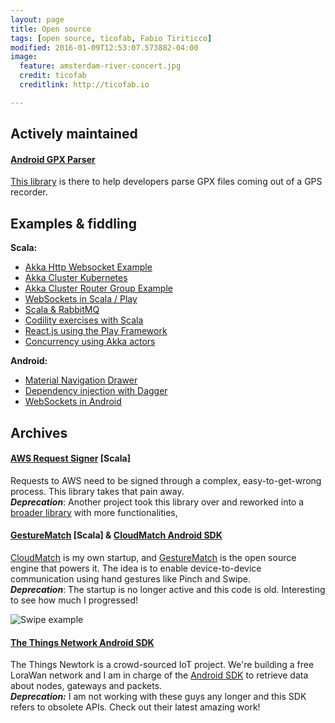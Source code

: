 ```yaml
---
layout: page
title: Open source
tags: [open source, ticofab, Fabio Tiriticco]
modified: 2016-01-09T12:53:07.573882-04:00
image:
  feature: amsterdam-river-concert.jpg
  credit: ticofab
  creditlink: http://ticofab.io

---
```


## Actively maintained

#### [Android GPX Parser](https://github.com/ticofab/android-gpx-parser)

[This library](https://github.com/ticofab/android-gpx-parser) is there to help developers parse GPX files coming out of a GPS recorder.


## Examples & fiddling

**Scala:**

* [Akka Http Websocket Example](https://github.com/ticofab/akka-http-websocket-example)
* [Akka Cluster Kubernetes](https://github.com/ticofab/akka-cluster-kubernetes)
* [Akka Cluster Router Group Example](https://github.com/ticofab/akka-cluster-router-group-example)
* [WebSockets in Scala / Play](https://github.com/ticofab/simple-play-websocket-server)
* [Scala & RabbitMQ](https://github.com/ticofab/Scala-RabbitMQ-Example)
* [Codility exercises with Scala](https://github.com/ticofab/codility-scala-lessons)
* [React.js using the Play Framework](https://github.com/ticofab/play-scala-webjars-react)
* [Concurrency using Akka actors](https://github.com/ticofab/play-scala-akka-example)

**Android:**

* [Material Navigation Drawer](https://github.com/ticofab/MaterialNavigationDrawer)
* [Dependency injection with Dagger](https://github.com/ticofab/DaggerExperimentAndroid)
* [WebSockets in Android](https://github.com/ticofab/android-simple-websocket-client)

## Archives

#### [AWS Request Signer](https://github.com/ticofab/aws-request-signer) [Scala]

Requests to AWS need to be signed through a complex, easy-to-get-wrong process. This library takes that pain away.  
***Deprecation***: Another project took this library over and reworked into a [broader library](https://github.com/aws4s/aws4s)
with more functionalities,   

#### [GestureMatch](https://github.com/ticofab/gesturematch) [Scala] & [CloudMatch Android SDK](https://github.com/ticofab/cloudmatch_android_sdk)

[CloudMatch](http://cloudmatch.io) is my own startup, and [GestureMatch](https://github.com/ticofab/gesturematch) is the
open source engine that powers it. The idea is to enable device-to-device communication using hand gestures like Pinch and Swipe.  
***Deprecation***: The startup is no longer active and this code is old. Interesting to see how much I progressed!

![Swipe example]({{site.url}}/assets/swipe.png)

#### [The Things Network Android SDK](https://github.com/TheThingsNetwork/android-sdk)

The Things Newtork is a crowd-sourced IoT project. We're building a free LoraWan network and I am in charge of the
[Android SDK](https://github.com/TheThingsNetwork/android-sdk) to retrieve data about nodes, gateways and packets.  
***Deprecation:*** I am not working with these guys any longer and this SDK refers to obsolete APIs. Check out their latest
amazing work!



